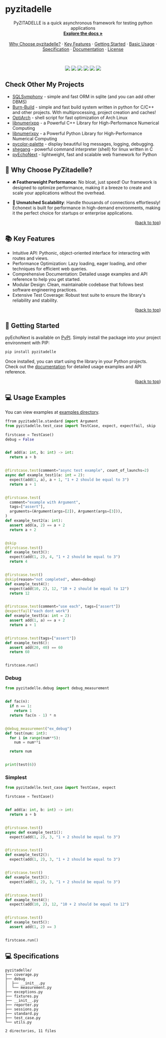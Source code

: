 # pyzitadelle

<a id="readme-top"></a> 

<div align="center">  
  <p align="center">
    PyZITADELLE is a quick asynchronous framework for testing python applications
    <br />
    <a href="https://alexeev-prog.github.io/pyzitadelle/"><strong>Explore the docs »</strong></a>
    <br />
    <br />
    <a href="#-why-choose-pyzitadelle">Why Choose pyzitadelle?</a>
    ·
    <a href="#-key-features">Key Features</a>
    ·
    <a href="#-getting-started">Getting Started</a>
    ·
    <a href="#-usage-examples">Basic Usage</a>
    ·
    <a href="#-specifications">Specification</a>
    ·
    <a href="https://alexeev-prog.github.io/pyzitadelle/">Documentation</a>
    ·
    <a href="https://github.com/alexeev-prog/pyzitadelle/blob/main/LICENSE">License</a>
  </p>
</div>
<br>
<p align="center">
    <img src="https://img.shields.io/github/languages/top/alexeev-prog/pyzitadelle?style=for-the-badge">
    <img src="https://img.shields.io/github/languages/count/alexeev-prog/pyzitadelle?style=for-the-badge">
    <img src="https://img.shields.io/github/license/alexeev-prog/pyzitadelle?style=for-the-badge">
    <img src="https://img.shields.io/github/stars/alexeev-prog/pyzitadelle?style=for-the-badge">
    <img src="https://img.shields.io/github/issues/alexeev-prog/pyzitadelle?style=for-the-badge">
    <img src="https://img.shields.io/github/last-commit/alexeev-prog/pyzitadelle?style=for-the-badge">
</p>


## Check Other My Projects

 + [SQLSymphony](https://github.com/alexeev-prog/SQLSymphony) - simple and fast ORM in sqlite (and you can add other DBMS)
 + [Burn-Build](https://github.com/alexeev-prog/burn-build) - simple and fast build system written in python for C/C++ and other projects. With multiprocessing, project creation and caches!
 + [OptiArch](https://github.com/alexeev-prog/optiarch) - shell script for fast optimization of Arch Linux
 + [libnumerixpp](https://github.com/alexeev-prog/libnumerixpp) - a Powerful C++ Library for High-Performance Numerical Computing
 + [libnumerixpy](https://github.com/alexeev-prog/libnumerixpy) - a Powerful Python Library for High-Performance Numerical Computing
 + [pycolor-palette](https://github.com/alexeev-prog/pycolor-palette) - display beautiful log messages, logging, debugging.
 + [shegang](https://github.com/alexeev-prog/shegang) - powerful command interpreter (shell) for linux written in C
 + [pyEchoNext](https://github.com/alexeev-prog/pyEchoNext) - lightweight, fast and scalable web framework for Python

## 🤔 Why Choose PyZitadelle?

- **🔥 Featherweight Performance**: No bloat, just speed! Our framework is designed to optimize performance, making it a breeze to create and scale your applications without the overhead.
  
- **💼 Unmatched Scalability**: Handle thousands of connections effortlessly! Echonext is built for performance in high-demand environments, making it the perfect choice for startups or enterprise applications.

<p align="right">(<a href="#readme-top">back to top</a>)</p>

## 📚 Key Features

- Intuitive API: Pythonic, object-oriented interface for interacting with routes and views.
- Performance Optimization: Lazy loading, eager loading, and other techniques for efficient web queries.
- Comprehensive Documentation: Detailed usage examples and API reference to help you get started.
- Modular Design: Clean, maintainable codebase that follows best software engineering practices.
- Extensive Test Coverage: Robust test suite to ensure the library's reliability and stability.

<p align="right">(<a href="#readme-top">back to top</a>)</p>

## 🚀 Getting Started

pyEchoNext is available on [PyPI](https://pypi.org/project/pyzitadelle). Simply install the package into your project environment with PIP:

```bash
pip install pyzitadelle
```

Once installed, you can start using the library in your Python projects. Check out the [documentation](https://alexeev-prog.github.io/pyzitadelle) for detailed usage examples and API reference.

<p align="right">(<a href="#readme-top">back to top</a>)</p>

## 💻 Usage Examples
You can view examples at [examples directory](./examples).

```python
ffrom pyzitadelle.standard import Argument
from pyzitadelle.test_case import TestCase, expect, expectfail, skip

firstcase = TestCase()
debug = False


def add(a: int, b: int) -> int:
  return a + b


@firstcase.test(comment="async test example", count_of_launchs=2)
async def example_test1(a: int = 2):
  expect(add(1, a), a + 1, "1 + 2 should be equal to 3")
  return a + 1


@firstcase.test(
  comment="example with Argument",
  tags=["assert"],
  arguments=(Argument(args=[2]), Argument(args=[3])),
)
def example_test2(a: int):
  assert add(a, 2) == a + 2
  return a + 2


@skip
@firstcase.test()
def example_test3():
  expect(add(1, 2), 4, "1 + 2 should be equal to 3")
  return 4


@firstcase.test()
@skip(reason="not completed", when=debug)
def example_test4():
  expect(add(10, 2), 12, "10 + 2 should be equal to 12")
  return 12


@firstcase.test(comment="use each", tags=["assert"])
@expectfail("each dont work")
def example_test5(a: int = 2):
  assert add(1, a) == a + 2
  return a + 1


@firstcase.test(tags=["assert"])
def example_test6():
  assert add(20, 40) == 60
  return 60


firstcase.run()
```

### Debug

```python
from pyzitadelle.debug import debug_measurement


def fac(n):
  if n == 1:
    return 1
  return fac(n - 1) * n


@debug_measurement("ex_debug")
def test(num: int):
  for i in range(num**5):
    num = num**i

  return num


print(test(6))

```

### Simplest

```python
from pyzitadelle.test_case import TestCase, expect

firstcase = TestCase()


def add(a: int, b: int) -> int:
  return a + b


@firstcase.test()
async def example_test1():
  expect(add(1, 2), 3, "1 + 2 should be equal to 3")


@firstcase.test()
def example_test2():
  expect(add(1, 2), 3, "1 + 2 should be equal to 3")


@firstcase.test()
def example_test3():
  expect(add(1, 2), 3, "1 + 2 should be equal to 3")


@firstcase.test()
def example_test4():
  expect(add(10, 2), 12, "10 + 2 should be equal to 12")


@firstcase.test()
def example_test5():
  assert add(1, 2) == 3


firstcase.run()

```


## 💻 Specifications

```
pyzitadelle/
├── coverage.py
├── debug
│  ├── __init__.py
│  └── measurement.py
├── exceptions.py
├── fixtures.py
├── __init__.py
├── reporter.py
├── sessions.py
├── standard.py
├── test_case.py
└── utils.py

2 directories, 11 files
```
